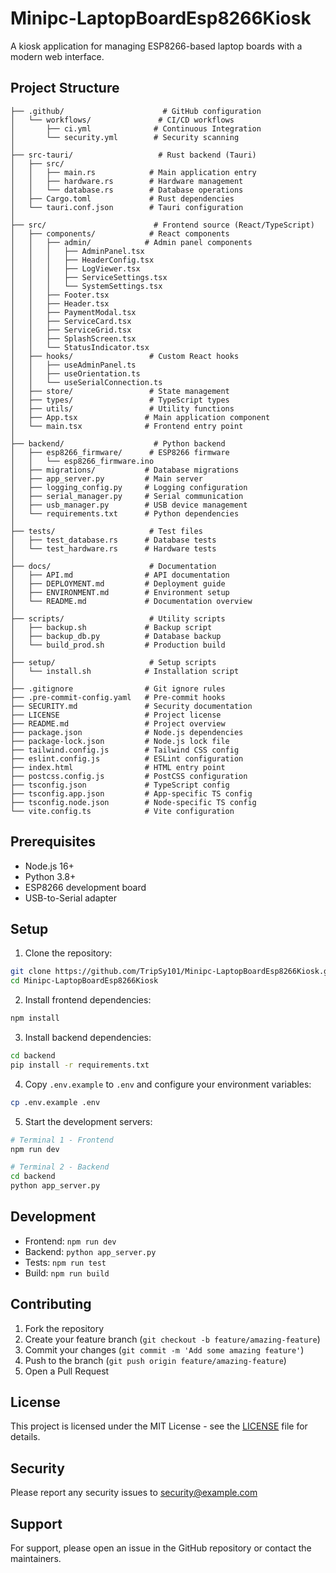 # Minipc-LaptopBoardEsp8266Kiosk

A kiosk application for managing ESP8266-based laptop boards with a modern web interface.

## Project Structure

```
├── .github/                      # GitHub configuration
│   └── workflows/               # CI/CD workflows
│       ├── ci.yml              # Continuous Integration
│       └── security.yml        # Security scanning
│
├── src-tauri/                   # Rust backend (Tauri)
│   ├── src/
│   │   ├── main.rs            # Main application entry
│   │   ├── hardware.rs        # Hardware management
│   │   └── database.rs        # Database operations
│   ├── Cargo.toml             # Rust dependencies
│   └── tauri.conf.json        # Tauri configuration
│
├── src/                        # Frontend source (React/TypeScript)
│   ├── components/            # React components
│   │   ├── admin/            # Admin panel components
│   │   │   ├── AdminPanel.tsx
│   │   │   ├── HeaderConfig.tsx
│   │   │   ├── LogViewer.tsx
│   │   │   ├── ServiceSettings.tsx
│   │   │   └── SystemSettings.tsx
│   │   ├── Footer.tsx
│   │   ├── Header.tsx
│   │   ├── PaymentModal.tsx
│   │   ├── ServiceCard.tsx
│   │   ├── ServiceGrid.tsx
│   │   ├── SplashScreen.tsx
│   │   └── StatusIndicator.tsx
│   ├── hooks/                 # Custom React hooks
│   │   ├── useAdminPanel.ts
│   │   ├── useOrientation.ts
│   │   └── useSerialConnection.ts
│   ├── store/                 # State management
│   ├── types/                 # TypeScript types
│   ├── utils/                 # Utility functions
│   ├── App.tsx               # Main application component
│   └── main.tsx              # Frontend entry point
│
├── backend/                    # Python backend
│   ├── esp8266_firmware/      # ESP8266 firmware
│   │   └── esp8266_firmware.ino
│   ├── migrations/           # Database migrations
│   ├── app_server.py         # Main server
│   ├── logging_config.py     # Logging configuration
│   ├── serial_manager.py     # Serial communication
│   ├── usb_manager.py        # USB device management
│   └── requirements.txt      # Python dependencies
│
├── tests/                     # Test files
│   ├── test_database.rs      # Database tests
│   └── test_hardware.rs      # Hardware tests
│
├── docs/                      # Documentation
│   ├── API.md                # API documentation
│   ├── DEPLOYMENT.md         # Deployment guide
│   ├── ENVIRONMENT.md        # Environment setup
│   └── README.md             # Documentation overview
│
├── scripts/                   # Utility scripts
│   ├── backup.sh             # Backup script
│   ├── backup_db.py          # Database backup
│   └── build_prod.sh         # Production build
│
├── setup/                     # Setup scripts
│   └── install.sh            # Installation script
│
├── .gitignore                # Git ignore rules
├── .pre-commit-config.yaml   # Pre-commit hooks
├── SECURITY.md               # Security documentation
├── LICENSE                   # Project license
├── README.md                 # Project overview
├── package.json              # Node.js dependencies
├── package-lock.json         # Node.js lock file
├── tailwind.config.js        # Tailwind CSS config
├── eslint.config.js          # ESLint configuration
├── index.html                # HTML entry point
├── postcss.config.js         # PostCSS configuration
├── tsconfig.json             # TypeScript config
├── tsconfig.app.json         # App-specific TS config
├── tsconfig.node.json        # Node-specific TS config
└── vite.config.ts            # Vite configuration
```

## Prerequisites

- Node.js 16+
- Python 3.8+
- ESP8266 development board
- USB-to-Serial adapter

## Setup

1. Clone the repository:
```bash
git clone https://github.com/TripSy101/Minipc-LaptopBoardEsp8266Kiosk.git
cd Minipc-LaptopBoardEsp8266Kiosk
```

2. Install frontend dependencies:
```bash
npm install
```

3. Install backend dependencies:
```bash
cd backend
pip install -r requirements.txt
```

4. Copy `.env.example` to `.env` and configure your environment variables:
```bash
cp .env.example .env
```

5. Start the development servers:
```bash
# Terminal 1 - Frontend
npm run dev

# Terminal 2 - Backend
cd backend
python app_server.py
```

## Development

- Frontend: `npm run dev`
- Backend: `python app_server.py`
- Tests: `npm run test`
- Build: `npm run build`

## Contributing

1. Fork the repository
2. Create your feature branch (`git checkout -b feature/amazing-feature`)
3. Commit your changes (`git commit -m 'Add some amazing feature'`)
4. Push to the branch (`git push origin feature/amazing-feature`)
5. Open a Pull Request

## License

This project is licensed under the MIT License - see the [LICENSE](LICENSE) file for details.

## Security

Please report any security issues to [security@example.com](mailto:security@example.com)

## Support

For support, please open an issue in the GitHub repository or contact the maintainers. 
